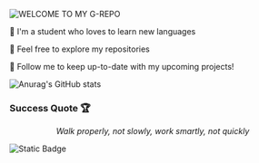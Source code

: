 ![WELCOME TO MY G-REPO](https://user-images.githubusercontent.com/82915997/229525353-055e2581-26aa-401b-8306-914ba742747c.png)

🏮 I'm a student who loves to learn new languages

🏮 Feel free to explore my repositories

🏮 Follow me to keep up-to-date with my upcoming projects!

![Anurag's GitHub stats](https://github-readme-stats.vercel.app/api?username=binaryassasins&show_icons=true&bg_color=90,da4453,89216b&hide_border=true&title_color=ffffff&text_color=ffffff&icon_color=000000)

### Success Quote 🏆
*<p style="text-align: center;">Walk properly, not slowly, work smartly, not quickly</p>*

![Static Badge](https://img.shields.io/badge/Profile-LinkedIn-blue?style=flat&logo=linkedin&logoColor=white&link=https%3A%2F%2Fwww.linkedin.com%2Fin%2Fmohd-syafiq-asyraf-100762229%2F)
